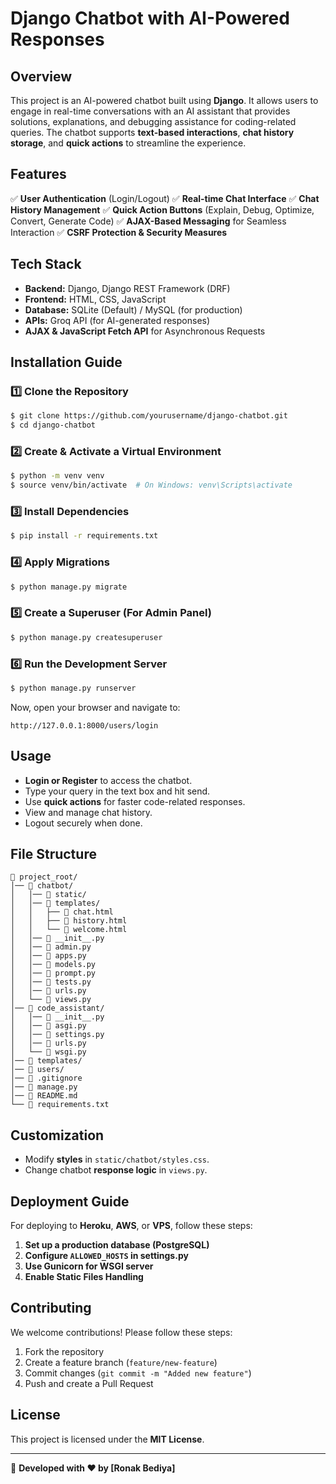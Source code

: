 # Django Chatbot with AI-Powered Responses

## Overview
This project is an AI-powered chatbot built using **Django**. It allows users to engage in real-time conversations with an AI assistant that provides solutions, explanations, and debugging assistance for coding-related queries. The chatbot supports **text-based interactions**, **chat history storage**, and **quick actions** to streamline the experience.

## Features
✅ **User Authentication** (Login/Logout)
✅ **Real-time Chat Interface**
✅ **Chat History Management**
✅ **Quick Action Buttons** (Explain, Debug, Optimize, Convert, Generate Code)
✅ **AJAX-Based Messaging** for Seamless Interaction
✅ **CSRF Protection & Security Measures**

## Tech Stack
- **Backend:** Django, Django REST Framework (DRF)
- **Frontend:** HTML, CSS, JavaScript
- **Database:** SQLite (Default) / MySQL (for production)
- **APIs:** Groq API (for AI-generated responses)
- **AJAX & JavaScript Fetch API** for Asynchronous Requests

## Installation Guide
### 1️⃣ Clone the Repository
```bash
$ git clone https://github.com/yourusername/django-chatbot.git
$ cd django-chatbot
```

### 2️⃣ Create & Activate a Virtual Environment
```bash
$ python -m venv venv
$ source venv/bin/activate  # On Windows: venv\Scripts\activate
```

### 3️⃣ Install Dependencies
```bash
$ pip install -r requirements.txt
```

### 4️⃣ Apply Migrations
```bash
$ python manage.py migrate
```

### 5️⃣ Create a Superuser (For Admin Panel)
```bash
$ python manage.py createsuperuser
```

### 6️⃣ Run the Development Server
```bash
$ python manage.py runserver
```

Now, open your browser and navigate to:
```
http://127.0.0.1:8000/users/login
```

## Usage
- **Login or Register** to access the chatbot.
- Type your query in the text box and hit send.
- Use **quick actions** for faster code-related responses.
- View and manage chat history.
- Logout securely when done.

## File Structure
```
📂 project_root/
│── 📂 chatbot/
│   │── 📂 static/
│   │── 📂 templates/
│   │   ├── 📄 chat.html
│   │   ├── 📄 history.html
│   │   └── 📄 welcome.html
│   │── 📄 __init__.py
│   │── 📄 admin.py
│   │── 📄 apps.py
│   │── 📄 models.py
│   │── 📄 prompt.py
│   │── 📄 tests.py
│   │── 📄 urls.py
│   └── 📄 views.py
│── 📂 code_assistant/
│   │── 📄 __init__.py
│   │── 📄 asgi.py
│   │── 📄 settings.py
│   │── 📄 urls.py
│   └── 📄 wsgi.py
│── 📂 templates/
│── 📂 users/
│── 📄 .gitignore
│── 📄 manage.py
│── 📄 README.md
└── 📄 requirements.txt
```

## Customization
- Modify **styles** in `static/chatbot/styles.css`.
- Change chatbot **response logic** in `views.py`.

## Deployment Guide
For deploying to **Heroku**, **AWS**, or **VPS**, follow these steps:
1. **Set up a production database (PostgreSQL)**
2. **Configure `ALLOWED_HOSTS` in settings.py**
3. **Use Gunicorn for WSGI server**
4. **Enable Static Files Handling**



## Contributing
We welcome contributions! Please follow these steps:
1. Fork the repository
2. Create a feature branch (`feature/new-feature`)
3. Commit changes (`git commit -m "Added new feature"`)
4. Push and create a Pull Request

## License
This project is licensed under the **MIT License**.

---

🚀 **Developed with ❤️ by [Ronak Bediya]**

